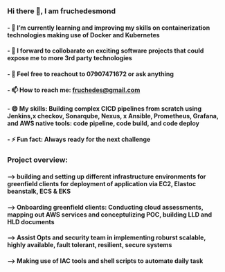 ### Hi there 👋, I am fruchedesmond

#### - 🌱 I’m currently learning and improving my skills on containerization technologies making use of Docker and Kubernetes
#### - 👯 I forward to collobarate on exciting software projects that could expose me to more 3rd party technologies
#### - 💬 Feel free to reachout to 07907471672 or ask anything 
#### - 📫 How to reach me: fruchedes@gmail.com
#### - 😄 My skills: Building complex CICD pipelines from scratch using Jenkins,x checkov, Sonarqube, Nexus, x Ansible, Prometheus, Grafana, and AWS native tools: code  pipeline, code build, and code deploy
#### - ⚡ Fun fact: Always ready for the next challenge

### Project overview:
  ####      --> building and setting up different infrastructure environments for greenfield clients for deployment of application via EC2, Elastoc beanstalk, ECS & EKS
  ####      --> Onboarding greenfield clients: Conducting cloud assessments, mapping out AWS services and conceptulizing POC,  building LLD and HLD documents
  ####      --> Assist Opts and security team in implementing roburst scalable, highly available, fault tolerant, resilient, secure systems
  ####      --> Making use of IAC tools and shell scripts to automate daily task 
